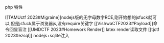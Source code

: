 php 特性

[[TAMUctf 2023#Migraine]]nodejs版的无字母数字RCE,刚开始想的jsfuck就可以,但是jsfuck属于浏览器js,没有require关键字
[[VishwaCTF2023#Payload]]命令回显盲注
[[UMDCTF 2023#Homework Render]] latex render读取文件
[[tjctf 2023#ezsql]] nodejs+sqlite注入